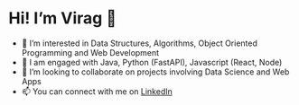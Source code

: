# Hi! I’m Virag 👋  

- 👀 I’m interested in Data Structures, Algorithms, Object Oriented Programming and Web Development
- 💞️ I am engaged with Java, Python (FastAPI), Javascript (React, Node) 
- 🌱 I’m looking to collaborate on projects involving Data Science and Web Apps
- 📫 You can connect with me on [LinkedIn](https://www.linkedin.com/in/virag-jain-78b92b231)

